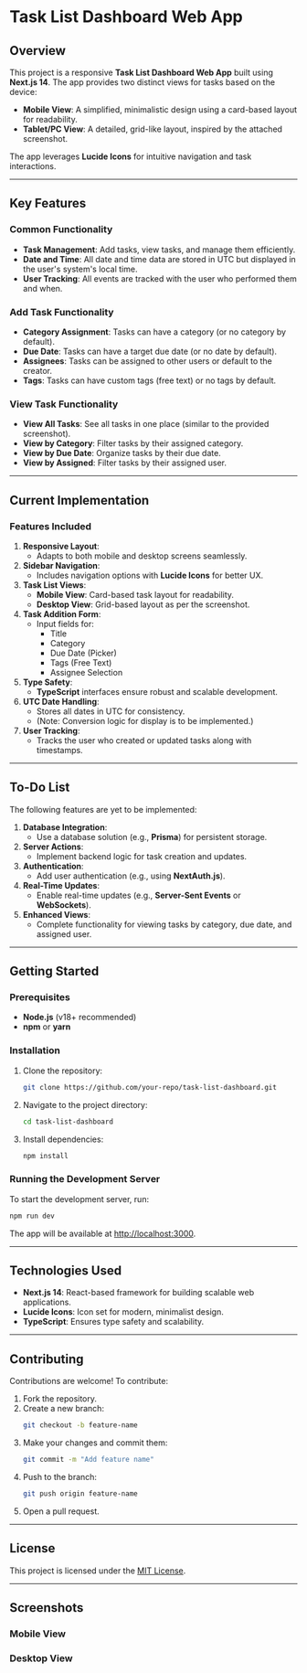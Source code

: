 # Task List Dashboard Web App

## Overview
This project is a responsive **Task List Dashboard Web App** built using **Next.js 14**. The app provides two distinct views for tasks based on the device:
- **Mobile View**: A simplified, minimalistic design using a card-based layout for readability.
- **Tablet/PC View**: A detailed, grid-like layout, inspired by the attached screenshot.

The app leverages **Lucide Icons** for intuitive navigation and task interactions.

---

## Key Features

### Common Functionality
- **Task Management**: Add tasks, view tasks, and manage them efficiently.
- **Date and Time**: All date and time data are stored in UTC but displayed in the user's system's local time.
- **User Tracking**: All events are tracked with the user who performed them and when.

### Add Task Functionality
- **Category Assignment**: Tasks can have a category (or no category by default).
- **Due Date**: Tasks can have a target due date (or no date by default).
- **Assignees**: Tasks can be assigned to other users or default to the creator.
- **Tags**: Tasks can have custom tags (free text) or no tags by default.

### View Task Functionality
- **View All Tasks**: See all tasks in one place (similar to the provided screenshot).
- **View by Category**: Filter tasks by their assigned category.
- **View by Due Date**: Organize tasks by their due date.
- **View by Assigned**: Filter tasks by their assigned user.

---

## Current Implementation

### Features Included
1. **Responsive Layout**:
   - Adapts to both mobile and desktop screens seamlessly.
2. **Sidebar Navigation**:
   - Includes navigation options with **Lucide Icons** for better UX.
3. **Task List Views**:
   - **Mobile View**: Card-based task layout for readability.
   - **Desktop View**: Grid-based layout as per the screenshot.
4. **Task Addition Form**:
   - Input fields for:
     - Title
     - Category
     - Due Date (Picker)
     - Tags (Free Text)
     - Assignee Selection
5. **Type Safety**:
   - **TypeScript** interfaces ensure robust and scalable development.
6. **UTC Date Handling**:
   - Stores all dates in UTC for consistency.
   - (Note: Conversion logic for display is to be implemented.)
7. **User Tracking**:
   - Tracks the user who created or updated tasks along with timestamps.

---

## To-Do List
The following features are yet to be implemented:

1. **Database Integration**:
   - Use a database solution (e.g., **Prisma**) for persistent storage.
2. **Server Actions**:
   - Implement backend logic for task creation and updates.
3. **Authentication**:
   - Add user authentication (e.g., using **NextAuth.js**).
4. **Real-Time Updates**:
   - Enable real-time updates (e.g., **Server-Sent Events** or **WebSockets**).
5. **Enhanced Views**:
   - Complete functionality for viewing tasks by category, due date, and assigned user.

---

## Getting Started

### Prerequisites
- **Node.js** (v18+ recommended)
- **npm** or **yarn**

### Installation
1. Clone the repository:
   ```bash
   git clone https://github.com/your-repo/task-list-dashboard.git
   ```
2. Navigate to the project directory:
   ```bash
   cd task-list-dashboard
   ```
3. Install dependencies:
   ```bash
   npm install
   ```

### Running the Development Server
To start the development server, run:
```bash
npm run dev
```

The app will be available at [http://localhost:3000](http://localhost:3000).

---

## Technologies Used
- **Next.js 14**: React-based framework for building scalable web applications.
- **Lucide Icons**: Icon set for modern, minimalist design.
- **TypeScript**: Ensures type safety and scalability.

---

## Contributing
Contributions are welcome! To contribute:
1. Fork the repository.
2. Create a new branch:
   ```bash
   git checkout -b feature-name
   ```
3. Make your changes and commit them:
   ```bash
   git commit -m "Add feature name"
   ```
4. Push to the branch:
   ```bash
   git push origin feature-name
   ```
5. Open a pull request.

---

## License
This project is licensed under the [MIT License](LICENSE).

---

## Screenshots
### Mobile View


### Desktop View

